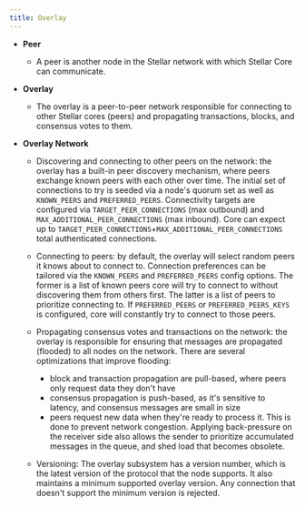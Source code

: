 ```yaml
---
title: Overlay
---
```


- **Peer**
    - A peer is another node in the Stellar network with which Stellar Core can communicate.
- **Overlay**
    - The overlay is a peer-to-peer network responsible for connecting to other Stellar cores (peers) and propagating transactions, blocks, and consensus votes to them.


- **Overlay Network**
    * Discovering and connecting to other peers on the network: the overlay has a built-in peer discovery mechanism, where peers exchange known peers with each other over time. The initial set of connections to try is seeded via a node's quorum set as well as `KNOWN_PEERS` and `PREFERRED_PEERS`. Connectivity targets are configured via `TARGET_PEER_CONNECTIONS` (max outbound) and `MAX_ADDITIONAL_PEER_CONNECTIONS` (max inbound). Core can expect up to `TARGET_PEER_CONNECTIONS`+`MAX_ADDITIONAL_PEER_CONNECTIONS` total authenticated connections.

    * Connecting to peers: by default, the overlay will select random peers it knows about to connect to. Connection preferences can be tailored via the `KNOWN_PEERS` and `PREFERRED_PEERS` config options. The former is a list of known peers core will try to connect to without discovering them from others first. The latter is a list of peers to prioritize connecting to. If `PREFERRED_PEERS` or `PREFERRED_PEERS_KEYS` is configured, core will constantly try to connect to those peers.

    * Propagating consensus votes and transactions on the network: the overlay is responsible for ensuring that messages are propagated (flooded) to all nodes on the network. There are several optimizations that improve flooding:
        - block and transaction propagation are pull-based, where peers only request data they don't have 
        - consensus propagation is push-based, as it's sensitive to latency, and consensus messages are small in size
        - peers request new data when they're ready to process it. This is done to prevent network congestion. Applying back-pressure on the receiver side also allows the sender to prioritize accumulated messages in the queue, and shed load that becomes obsolete.

    * Versioning: The overlay subsystem has a version number, which is the latest version of the protocol that the node supports. It also maintains a minimum supported overlay version. Any connection that doesn't support the minimum version is rejected.